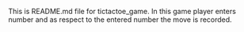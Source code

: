 This is README.md file for tictactoe_game.
In this game player enters number and as respect to the entered number the move is recorded.
